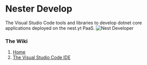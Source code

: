 # Nester Develop

The Visual Studio Code tools and libraries to develop dotnet core applications deployed on the nest.yt PaaS.
![Nest Developer](https://github.com/inkton/nester.develop/wiki/images/nv-title.png)

### The Wiki

1. [Home](https://github.com/inkton/nester.develop/wiki/Home)
2. [The Visual Studio Code IDE](https://github.com/inkton/nester.develop/wiki/Getting-Started)
